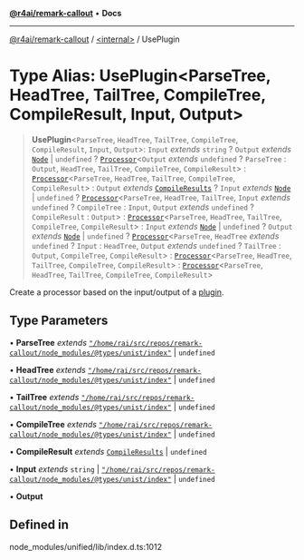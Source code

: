 [**@r4ai/remark-callout**](../../README.md) • **Docs**

***

[@r4ai/remark-callout](../../globals.md) / [\<internal\>](../README.md) / UsePlugin

# Type Alias: UsePlugin\<ParseTree, HeadTree, TailTree, CompileTree, CompileResult, Input, Output\>

> **UsePlugin**\<`ParseTree`, `HeadTree`, `TailTree`, `CompileTree`, `CompileResult`, `Input`, `Output`\>: `Input` *extends* `string` ? `Output` *extends* [`Node`](Node.md) \| `undefined` ? [`Processor`](../classes/Processor.md)\<`Output` *extends* `undefined` ? `ParseTree` : `Output`, `HeadTree`, `TailTree`, `CompileTree`, `CompileResult`\> : [`Processor`](../classes/Processor.md)\<`ParseTree`, `HeadTree`, `TailTree`, `CompileTree`, `CompileResult`\> : `Output` *extends* [`CompileResults`](CompileResults.md) ? `Input` *extends* [`Node`](Node.md) \| `undefined` ? [`Processor`](../classes/Processor.md)\<`ParseTree`, `HeadTree`, `TailTree`, `Input` *extends* `undefined` ? `CompileTree` : `Input`, `Output` *extends* `undefined` ? `CompileResult` : `Output`\> : [`Processor`](../classes/Processor.md)\<`ParseTree`, `HeadTree`, `TailTree`, `CompileTree`, `CompileResult`\> : `Input` *extends* [`Node`](Node.md) \| `undefined` ? `Output` *extends* [`Node`](Node.md) \| `undefined` ? [`Processor`](../classes/Processor.md)\<`ParseTree`, `HeadTree` *extends* `undefined` ? `Input` : `HeadTree`, `Output` *extends* `undefined` ? `TailTree` : `Output`, `CompileTree`, `CompileResult`\> : [`Processor`](../classes/Processor.md)\<`ParseTree`, `HeadTree`, `TailTree`, `CompileTree`, `CompileResult`\> : [`Processor`](../classes/Processor.md)\<`ParseTree`, `HeadTree`, `TailTree`, `CompileTree`, `CompileResult`\>

Create a processor based on the input/output of a [plugin](Plugin.md).

## Type Parameters

• **ParseTree** *extends* [`"/home/rai/src/repos/remark-callout/node_modules/@types/unist/index"`](../namespaces/home_rai_src_repos_remark-callout_node_modules_@types_unist_index/README.md) \| `undefined`

• **HeadTree** *extends* [`"/home/rai/src/repos/remark-callout/node_modules/@types/unist/index"`](../namespaces/home_rai_src_repos_remark-callout_node_modules_@types_unist_index/README.md) \| `undefined`

• **TailTree** *extends* [`"/home/rai/src/repos/remark-callout/node_modules/@types/unist/index"`](../namespaces/home_rai_src_repos_remark-callout_node_modules_@types_unist_index/README.md) \| `undefined`

• **CompileTree** *extends* [`"/home/rai/src/repos/remark-callout/node_modules/@types/unist/index"`](../namespaces/home_rai_src_repos_remark-callout_node_modules_@types_unist_index/README.md) \| `undefined`

• **CompileResult** *extends* [`CompileResults`](CompileResults.md) \| `undefined`

• **Input** *extends* `string` \| [`"/home/rai/src/repos/remark-callout/node_modules/@types/unist/index"`](../namespaces/home_rai_src_repos_remark-callout_node_modules_@types_unist_index/README.md) \| `undefined`

• **Output**

## Defined in

node\_modules/unified/lib/index.d.ts:1012
